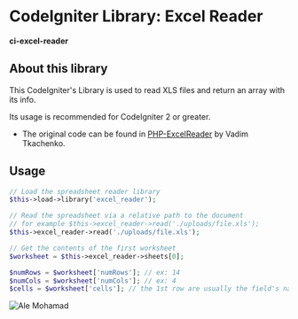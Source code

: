 # CodeIgniter Library: Excel Reader

**ci-excel-reader**

## About this library

This CodeIgniter's Library is used to read XLS files and return an array with its info.

Its usage is recommended for CodeIgniter 2 or greater.

* The original code can be found in [PHP-ExcelReader](http://sourceforge.net/projects/phpexcelreader/) by Vadim Tkachenko.

## Usage

```php
// Load the spreadsheet reader library
$this->load->library('excel_reader');

// Read the spreadsheet via a relative path to the document
// for example $this->excel_reader->read('./uploads/file.xls');
$this->excel_reader->read('./uploads/file.xls');

// Get the contents of the first worksheet
$worksheet = $this->excel_reader->sheets[0];

$numRows = $worksheet['numRows']; // ex: 14
$numCols = $worksheet['numCols']; // ex: 4
$cells = $worksheet['cells']; // the 1st row are usually the field's name
```

![Ale Mohamad](http://alemohamad.com/github/logo2012am.png)